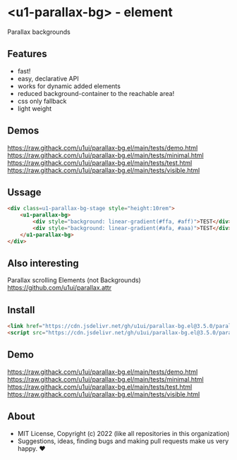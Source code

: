 # &lt;u1-parallax-bg&gt; - element
Parallax backgrounds

## Features

- fast!
- easy, declarative API
- works for dynamic added elements
- reduced background-container to the reachable area!
- css only fallback
- light weight

## Demos

https://raw.githack.com/u1ui/parallax-bg.el/main/tests/demo.html  
https://raw.githack.com/u1ui/parallax-bg.el/main/tests/minimal.html  
https://raw.githack.com/u1ui/parallax-bg.el/main/tests/test.html  
https://raw.githack.com/u1ui/parallax-bg.el/main/tests/visible.html

## Ussage

```html
<div class=u1-parallax-bg-stage style="height:10rem">
    <u1-parallax-bg>
        <div style="background: linear-gradient(#ffa, #aff)">TEST</div>
        <div style="background: linear-gradient(#afa, #aaa)">TEST</div>
    </u1-parallax-bg>
</div>
```

## Also interesting

Parallax scrolling Elements (not Backgrounds)
https://github.com/u1ui/parallax.attr

## Install

```html
<link href="https://cdn.jsdelivr.net/gh/u1ui/parallax-bg.el@3.5.0/parallax-bg.min.css" rel=stylesheet>
<script src="https://cdn.jsdelivr.net/gh/u1ui/parallax-bg.el@3.5.0/parallax-bg.min.js" type=module>
```

## Demo

https://raw.githack.com/u1ui/parallax-bg.el/main/tests/demo.html  
https://raw.githack.com/u1ui/parallax-bg.el/main/tests/minimal.html  
https://raw.githack.com/u1ui/parallax-bg.el/main/tests/test.html  
https://raw.githack.com/u1ui/parallax-bg.el/main/tests/visible.html  

## About

- MIT License, Copyright (c) 2022 <u1> (like all repositories in this organization) <br>
- Suggestions, ideas, finding bugs and making pull requests make us very happy. ♥

